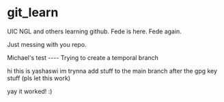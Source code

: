 # git_learn
UIC NGL and others learning github.
Fede is here. Fede again.

Just messing with you repo.

Michael's test ---- Trying to create a temporal branch

hi this is yashaswi im trynna add stuff to the main branch after the gpg key stuff (pls let this work)

yay it worked! :)
